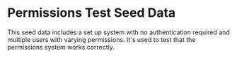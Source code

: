 
# Permissions Test Seed Data

This seed data includes a set up system with no authentication required and multiple users with varying permissions. It's used to test that the permissions system works correctly.
